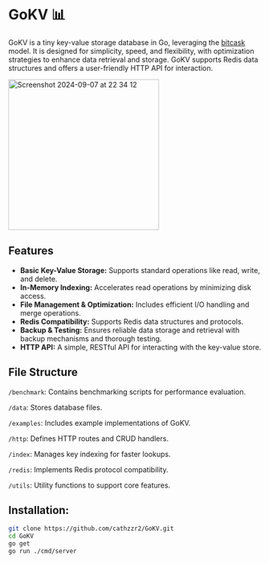 # GoKV 📊

GoKV is a tiny key-value storage database in Go, leveraging the [bitcask](https://medium.com/@arpitbhayani/bitcask-a-log-structured-fast-kv-store-c6c728a9536b) model. It is designed for simplicity, speed, and flexibility, with optimization strategies to enhance data retrieval and storage. GoKV supports Redis data structures and offers a user-friendly HTTP API for interaction.

<img width="300" alt="Screenshot 2024-09-07 at 22 34 12" src="https://github.com/user-attachments/assets/009ba424-68f4-4ba8-8fee-20c972a150ad">

## Features
- **Basic Key-Value Storage:** Supports standard operations like read, write, and delete.
- **In-Memory Indexing:** Accelerates read operations by minimizing disk access.
- **File Management & Optimization:** Includes efficient I/O handling and merge operations.
- **Redis Compatibility:** Supports Redis data structures and protocols.
- **Backup & Testing:** Ensures reliable data storage and retrieval with backup mechanisms and thorough testing.
- **HTTP API:** A simple, RESTful API for interacting with the key-value store.

## File Structure
`/benchmark`: Contains benchmarking scripts for performance evaluation.

`/data`: Stores database files.

`/examples`: Includes example implementations of GoKV.

`/http`: Defines HTTP routes and CRUD handlers.

`/index`: Manages key indexing for faster lookups.

`/redis`: Implements Redis protocol compatibility.

`/utils`: Utility functions to support core features.

## Installation:
```bash
git clone https://github.com/cathzzr2/GoKV.git
cd GoKV
go get
go run ./cmd/server
```
